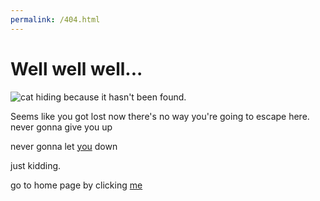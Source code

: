 ```yaml
---
permalink: /404.html
---
```

<link rel="preconnect" href="https://fonts.googleapis.com">
<link rel="preconnect" href="https://fonts.gstatic.com" crossorigin>
<link href="https://fonts.googleapis.com/css2?family=Comfortaa:wght@300..700&family=Montserrat:ital,wght@0,100..900;1,100..900&display=swap" rel="stylesheet">
<link rel=stylesheet href="/main.css">

# Well well well...

![cat hiding because it hasn't been found.](https://http.cat/404.jpg "404")

Seems like you got lost
now there's no way you're going to escape here.
never
gonna
give
you
up

never
gonna
let
[you](https://lintine.github.io)
down



just kidding.

go to home page by clicking [me](https://lintine.github.io/)
